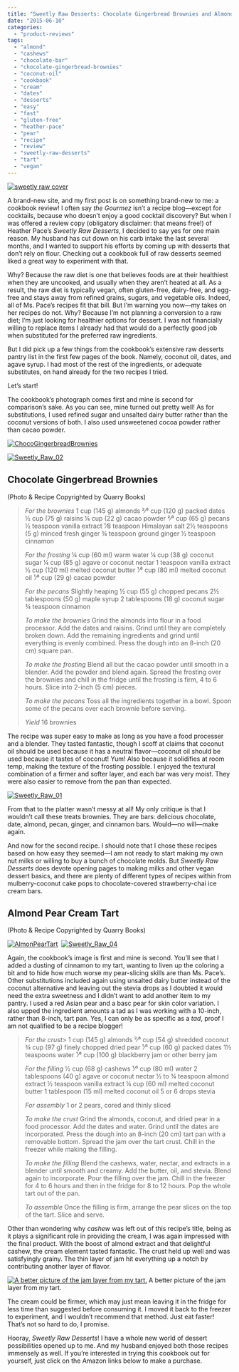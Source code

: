 ```yaml
---
title: "Sweetly Raw Desserts: Chocolate Gingerbread Brownies and Almond Pear Cream Tart Recipes"
date: "2015-06-10"
categories:
  - "product-reviews"
tags:
  - "almond"
  - "cashews"
  - "chocolate-bar"
  - "chocolate-gingerbread-brownies"
  - "coconut-oil"
  - "cookbook"
  - "cream"
  - "dates"
  - "desserts"
  - "easy"
  - "fast"
  - "gluten-free"
  - "heather-pace"
  - "pear"
  - "recipe"
  - "review"
  - "sweetly-raw-desserts"
  - "tart"
  - "vegan"
---
```


[![sweetly raw cover](http://s3.amazonaws.com/thegourmez-wpmedia/2015/06/sweetly-raw-cover-240x300.jpg)](http://www.amazon.com/gp/product/1592539785/ref=as_li_tl?ie=UTF8&camp=1789&creative=390957&creativeASIN=1592539785&linkCode=as2&tag=thegou07-20&linkId=337YIAFAT2DV26WQ)

A brand-new site, and my first post is on something brand-new to me: a cookbook review! I often say _the Gourmez_ isn’t a recipe blog—except for cocktails, because who doesn’t enjoy a good cocktail discovery? But when I was offered a review copy (obligatory disclaimer: that means free!) of Heather Pace’s _Sweetly Raw Desserts_, I decided to say yes for one main reason. My husband has cut down on his carb intake the last several months, and I wanted to support his efforts by coming up with desserts that don’t rely on flour. Checking out a cookbook full of raw desserts seemed liked a great way to experiment with that.

Why? Because the raw diet is one that believes foods are at their healthiest when they are uncooked, and usually when they aren’t heated at all. As a result, the raw diet is typically vegan, often gluten-free, dairy-free, and egg-free and stays away from refined grains, sugars, and vegetable oils. Indeed, all of Ms. Pace’s recipes fit that bill. But I’m warning you now—my takes on her recipes do not. Why? Because I’m not planning a conversion to a raw diet; I’m just looking for healthier options for dessert. I was not financially willing to replace items I already had that would do a perfectly good job when substituted for the preferred raw ingredients.

But I did pick up a few things from the cookbook’s extensive raw desserts pantry list in the first few pages of the book. Namely, coconut oil, dates, and agave syrup. I had most of the rest of the ingredients, or adequate substitutes, on hand already for the two recipes I tried.

Let’s start!

The cookbook’s photograph comes first and mine is second for comparison’s sake. As you can see, mine turned out pretty well! As for substitutions, I used refined sugar and unsalted dairy butter rather than the coconut versions of both. I also used unsweetened cocoa powder rather than cacao powder.

[![ChocoGingerbreadBrownies](http://s3.amazonaws.com/thegourmez-wpmedia/2015/06/ChocoGingerbreadBrownies-244x300.jpg)](http://s3.amazonaws.com/thegourmez-wpmedia/2015/06/ChocoGingerbreadBrownies.jpg)

[![Sweetly_Raw_02](http://s3.amazonaws.com/thegourmez-wpmedia/2015/06/Sweetly_Raw_02-300x191.jpg)](http://s3.amazonaws.com/thegourmez-wpmedia/2015/06/Sweetly_Raw_02.jpg)

## Chocolate Gingerbread Brownies

(Photo & Recipe Copyrighted by Quarry Books)

> _For the brownies_
1 cup (145 g) almonds
²⁄³ cup (120 g) packed dates
½ cup (75 g) raisins
¼ cup (22 g) cacao powder
²⁄³ cup (65 g) pecans
½ teaspoon vanilla extract
¹⁄8 teaspoon Himalayan salt
2½ teaspoons (5 g) minced fresh ginger
¾ teaspoon ground ginger
½ teaspoon cinnamon
>
> _For the frosting_
¼ cup (60 ml) warm water
¼ cup (38 g) coconut sugar
¼ cup (85 g) agave or coconut nectar
1 teaspoon vanilla extract
½ cup (120 ml) melted coconut butter
¹⁄³ cup (80 ml) melted coconut oil
¹⁄³ cup (29 g) cacao powder
>
> _For the pecans_
Slightly heaping ½ cup (55 g) chopped pecans
2½ tablespoons (50 g) maple syrup
2 tablespoons (18 g) coconut sugar
¾ teaspoon cinnamon
>
> _To make the brownies_
Grind the almonds into flour in a food processor. Add the dates and raisins. Grind until they are completely broken down. Add the remaining ingredients and grind until everything is evenly combined. Press the dough into an 8-inch (20 cm) square pan.
>
> _To make the frosting_
Blend all but the cacao powder until smooth in a blender. Add the powder and blend again. Spread the frosting over the brownies and chill in the fridge until the frosting is firm, 4 to 6 hours. Slice into 2-inch (5 cm) pieces.
>
> _To make the pecans_
Toss all the ingredients together in a bowl. Spoon some of the pecans over each brownie before serving.
>
> _Yield_
16 brownies

The recipe was super easy to make as long as you have a food processer and a blender. They tasted fantastic, though I scoff at claims that coconut oil should be used because it has a neutral flavor—coconut oil should be used because it tastes of coconut! Yum! Also because it solidifies at room temp, making the texture of the frosting possible. I enjoyed the textural combination of a firmer and softer layer, and each bar was very moist. They were also easier to remove from the pan than expected.

[![Sweetly_Raw_01](http://s3.amazonaws.com/thegourmez-wpmedia/2015/06/Sweetly_Raw_01-300x231.jpg)](http://s3.amazonaws.com/thegourmez-wpmedia/2015/06/Sweetly_Raw_01.jpg)

From that to the platter wasn’t messy at all! My only critique is that I wouldn’t call these treats brownies. They are bars: delicious chocolate, date, almond, pecan, ginger, and cinnamon bars. Would—no will—make again.

And now for the second recipe. I should note that I chose these recipes based on how easy they seemed—I am not ready to start making my own nut milks or willing to buy a bunch of chocolate molds. But _Sweetly Raw Desserts_ does devote opening pages to making milks and other vegan dessert basics, and there are plenty of different types of recipes within from mulberry-coconut cake pops to chocolate-covered strawberry-chai ice cream bars.

## Almond Pear Cream Tart

(Photo & Recipe Copyrighted by Quarry Books)

[![AlmonPearTart](http://s3.amazonaws.com/thegourmez-wpmedia/2015/06/AlmonPearTart-242x300.jpg)](http://s3.amazonaws.com/thegourmez-wpmedia/2015/06/AlmonPearTart.jpg)  [![Sweetly_Raw_04](http://s3.amazonaws.com/thegourmez-wpmedia/2015/06/Sweetly_Raw_04-300x195.jpg)](http://s3.amazonaws.com/thegourmez-wpmedia/2015/06/Sweetly_Raw_04.jpg)

Again, the cookbook’s image is first and mine is second. You’ll see that I added a dusting of cinnamon to my tart, wanting to liven up the coloring a bit and to hide how much worse my pear-slicing skills are than Ms. Pace’s. Other substitutions included again using unsalted dairy butter instead of the coconut alternative and leaving out the stevia drops as I doubted it would need the extra sweetness and I didn’t want to add another item to my pantry. I used a red Asian pear and a basc pear for skin color variation. I also upped the ingredient amounts a tad as I was working with a 10-inch, rather than 8-inch, tart pan. Yes, I can only be as specific as a _tad_, proof I am not qualified to be a recipe blogger!

> _For the crust_>
> 1 cup (145 g) almonds
²⁄³ cup (54 g) shredded coconut
¾ cup (97 g) finely chopped dried pear
¹⁄³ cup (60 g) packed dates
1½ teaspoons water
¹⁄³ cup (100 g) blackberry jam or other berry jam
>
> _For the filling_
½ cup (68 g) cashews
¹⁄³ cup (80 ml) water
2 tablespoons (40 g) agave or coconut nectar
½ to ¾ teaspoon almond extract
½ teaspoon vanilla extract
¼ cup (60 ml) melted coconut butter
1 tablespoon (15 ml) melted coconut oil
5 or 6 drops stevia
>
> _For assembly_
1 or 2 pears, cored and thinly sliced
>
> _To make the crust_
Grind the almonds, coconut, and dried pear in a food processor. Add the dates and water. Grind until the dates are incorporated. Press the dough into an 8-inch (20 cm) tart pan with a removable bottom. Spread the jam over the tart crust. Chill in the freezer while making the filling.
>
> _To make the filling_
Blend the cashews, water, nectar, and extracts in a blender until smooth and creamy. Add the butter, oil, and stevia. Blend again to incorporate. Pour the filling over the jam. Chill in the freezer for 4 to 6 hours and then in the fridge for 8 to 12 hours. Pop the whole tart out of the pan.
>
> _To assemble_
Once the filling is firm, arrange the pear slices on the top of the tart. Slice and serve.

Other than wondering why _cashew_ was left out of this recipe’s title, being as it plays a significant role in providing the cream, I was again impressed with the final product. With the boost of almond extract and that delightful cashew, the cream element tasted fantastic. The crust held up well and was satisfyingly grainy. The thin layer of jam hit everything up a notch by contributing another layer of flavor.




<div class="caption">

[![A better picture of the jam layer from my tart.](http://s3.amazonaws.com/thegourmez-wpmedia/2015/06/Sweetly_Raw_06-300x200.jpg)](http://s3.amazonaws.com/thegourmez-wpmedia/2015/06/Sweetly_Raw_06.jpg) A better picture of the jam layer from my tart.</div>


The cream could be firmer, which may just mean leaving it in the fridge for less time than suggested before consuming it. I moved it back to the freezer to experiment, and I wouldn’t recommend that method. Just eat faster! That’s not so hard to do, I promise.

Hooray, _Sweetly Raw Desserts_! I have a whole new world of dessert possibilities opened up to me. And my husband enjoyed both those recipes immensely as well. If you’re interested in trying this cookbook out for yourself, just click on the Amazon links below to make a purchase.
